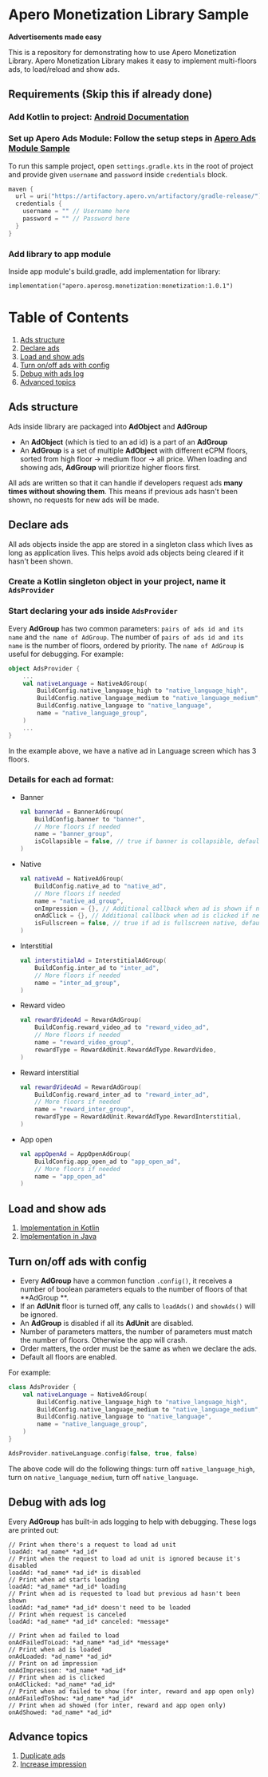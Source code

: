 Apero Monetization Library Sample
==================

**Advertisements made easy**

This is a repository for demonstrating how to use Apero Monetization Library.
Apero Monetization Library makes it easy to implement multi-floors ads, to load/reload and show ads.

## Requirements (Skip this if already done)

### Add Kotlin to project: [Android Documentation](https://developer.android.com/kotlin/add-kotlin#add)

### Set up Apero Ads Module: Follow the setup steps in [Apero Ads Module Sample](https://github.com/AperoVN/Apero-Sample-Module-Ads-V2)

To run this sample project, open ``settings.gradle.kts`` in the root of project and provide given ``username`` and ``password`` inside ``credentials`` block.
```kotlin
maven {
  url = uri("https://artifactory.apero.vn/artifactory/gradle-release/")
  credentials {
    username = "" // Username here
    password = "" // Password here
  }
}
```

### Add library to app module
Inside app module's build.gradle, add implementation for library:
```
implementation("apero.aperosg.monetization:monetization:1.0.1")
```

# Table of Contents

1. [Ads structure](#ads-structure)
2. [Declare ads](#declare-ads)
2. [Load and show ads](#load-and-show-ads)
2. [Turn on/off ads with config](#turn-onoff-ads-with-config)
3. [Debug with ads log](#debug-with-ads-log)
4. [Advanced topics](#advance-topics)

## Ads structure

Ads inside library are packaged into **AdObject** and **AdGroup**

- An **AdObject** (which is tied to an ad id) is a part of an **AdGroup**
- An **AdGroup** is a set of multiple **AdObject** with different eCPM floors, sorted from high floor &rarr; medium floor &rarr; all price. When
  loading and showing ads, **AdGroup** will prioritize higher floors first.

All ads are written so that it can handle if developers request ads **many times without showing them**.
This means if previous ads hasn't been shown, no requests for new ads will be made.

## Declare ads

All ads objects inside the app are stored in a singleton class which lives as long as application lives.
This helps avoid ads objects being cleared if it hasn't been shown.

### Create a Kotlin singleton object in your project, name it ``AdsProvider``

### Start declaring your ads inside ``AdsProvider``

Every **AdGroup** has two common parameters: ``pairs of ads id and its name`` and ``the name of AdGroup``.
The number of ``pairs of ads id and its name`` is the number of floors, ordered by priority.
The ``name of AdGroup`` is useful for debugging.
For example:

```kotlin
object AdsProvider {
    ...
    val nativeLanguage = NativeAdGroup(
        BuildConfig.native_language_high to "native_language_high",
        BuildConfig.native_language_medium to "native_language_medium",
        BuildConfig.native_language to "native_language",
        name = "native_language_group",
    )
    ...
}
```

In the example above, we have a native ad in Language screen which has 3 floors.

### Details for each ad format:

- Banner
    ```kotlin
    val bannerAd = BannerAdGroup(
        BuildConfig.banner to "banner",
        // More floors if needed
        name = "banner_group",
        isCollapsible = false, // true if banner is collapsible, default is false, can delete this line if it's false
    )
    ```
- Native
    ```kotlin
    val nativeAd = NativeAdGroup(
        BuildConfig.native_ad to "native_ad",
        // More floors if needed
        name = "native_ad_group",
        onImpression = {}, // Additional callback when ad is shown if needed, delete this line not used
        onAdClick = {}, // Additional callback when ad is clicked if needed, delete this line not used
        isFullscreen = false, // true if ad is fullscreen native, default is false, can delete this line if it's false
    )
    ```
- Interstitial
    ```kotlin
    val interstitialAd = InterstitialAdGroup(
        BuildConfig.inter_ad to "inter_ad",
        // More floors if needed
        name = "inter_ad_group",
    )
    ```
- Reward video
    ```kotlin
    val rewardVideoAd = RewardAdGroup(
        BuildConfig.reward_video_ad to "reward_video_ad",
        // More floors if needed
        name = "reward_video_group",
        rewardType = RewardAdUnit.RewardAdType.RewardVideo,
    )
    ```
- Reward interstitial
    ```kotlin
    val rewardVideoAd = RewardAdGroup(
        BuildConfig.reward_inter_ad to "reward_inter_ad",
        // More floors if needed
        name = "reward_inter_group",
        rewardType = RewardAdUnit.RewardAdType.RewardInterstitial,
    )
    ```
- App open
    ```kotlin
    val appOpenAd = AppOpenAdGroup(
        BuildConfig.app_open_ad to "app_open_ad",
        // More floors if needed
        name = "app_open_ad"
    )
    ```

## Load and show ads

1. [Implementation in Kotlin](./docs/KotlinImplementation.md)
2. [Implementation in Java](./docs/JavaImplementation.md)

## Turn on/off ads with config

- Every **AdGroup** have a common function ``.config()``, it receives a number of boolean parameters equals to the number of floors of that **AdGroup
  **.
- If an **AdUnit** floor is turned off, any calls to ``loadAds()`` and ``showAds()`` will be ignored.
- An **AdGroup** is disabled if all its **AdUnit** are disabled.
- Number of parameters matters, the number of parameters must match the number of floors. Otherwise the app will crash.
- Order matters, the order must be the same as when we declare the ads.
- Default all floors are enabled.

For example:

```kotlin
class AdsProvider {
    val nativeLanguage = NativeAdGroup(
        BuildConfig.native_language_high to "native_language_high",
        BuildConfig.native_language_medium to "native_language_medium",
        BuildConfig.native_language to "native_language",
        name = "native_language_group",
    )
}

AdsProvider.nativeLanguage.config(false, true, false)
```

The above code will do the following things: turn off ``native_language_high``, turn on ``native_language_medium``, turn off ``native_language``.

## Debug with ads log

Every **AdGroup** has built-in ads logging to help with debugging. These logs are printed out:

```text
// Print when there's a request to load ad unit
loadAd: *ad_name* *ad_id*
// Print when the request to load ad unit is ignored because it's disabled
loadAd: *ad_name* *ad_id* is disabled
// Print when ad starts loading
loadAd: *ad_name* *ad_id* loading
// Print when ad is requested to load but previous ad hasn't been shown
loadAd: *ad_name* *ad_id* doesn't need to be loaded
// Print when request is canceled
loadAd: *ad_name* *ad_id* canceled: *message*

// Print when ad failed to load
onAdFailedToLoad: *ad_name* *ad_id* *message*
// Print when ad is loaded
onAdLoaded: *ad_name* *ad_id*
// Print on ad impression
onAdImpresison: *ad_name* *ad_id*
// Print when ad is clicked
onAdClicked: *ad_name* *ad_id*
// Print when ad failed to show (for inter, reward and app open only)
onAdFailedToShow: *ad_name* *ad_id*
// Print when ad showed (for inter, reward and app open only)
onAdShowed: *ad_name* *ad_id*
```

## Advance topics

1. [Duplicate ads](./docs/AdvancedDuplicate.md)
2. [Increase impression](./docs/AdvanceIncreaseImpression.md)